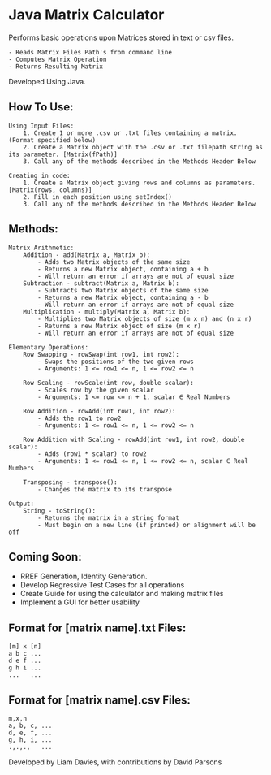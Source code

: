 # Java Matrix Calculator

Performs basic operations upon Matrices stored in text or csv files.

    - Reads Matrix Files Path's from command line
    - Computes Matrix Operation
    - Returns Resulting Matrix

Developed Using Java.

## How To Use:
    Using Input Files:
        1. Create 1 or more .csv or .txt files containing a matrix. (Format specified below)
        2. Create a Matrix object with the .csv or .txt filepath string as its parameter. [Matrix(fPath)]
        3. Call any of the methods described in the Methods Header Below

    Creating in code:
        1. Create a Matrix object giving rows and columns as parameters. [Matrix(rows, columns)]
        2. Fill in each position using setIndex()
        3. Call any of the methods described in the Methods Header Below

## Methods:
    Matrix Arithmetic:
        Addition - add(Matrix a, Matrix b):
            - Adds two Matrix objects of the same size
            - Returns a new Matrix object, containing a + b
            - Will return an error if arrays are not of equal size
        Subtraction - subtract(Matrix a, Matrix b):
            - Subtracts two Matrix objects of the same size
            - Returns a new Matrix object, containing a - b
            - Will return an error if arrays are not of equal size
        Multiplication - multiply(Matrix a, Matrix b):
            - Multiplies two Matrix objects of size (m x n) and (n x r)
            - Returns a new Matrix object of size (m x r)
            - Will return an error if arrays are not of equal size

    Elementary Operations:
        Row Swapping - rowSwap(int row1, int row2):
            - Swaps the positions of the two given rows
            - Arguments: 1 <= row1 <= n, 1 <= row2 <= n

        Row Scaling - rowScale(int row, double scalar):
            - Scales row by the given scalar
            - Arguments: 1 <= row <= n + 1, scalar ∈ Real Numbers

        Row Addition - rowAdd(int row1, int row2):
            - Adds the row1 to row2
            - Arguments: 1 <= row1 <= n, 1 <= row2 <= n

        Row Addition with Scaling - rowAdd(int row1, int row2, double scalar):
            - Adds (row1 * scalar) to row2
            - Arguments: 1 <= row1 <= n, 1 <= row2 <= n, scalar ∈ Real Numbers

        Transposing - transpose():
            - Changes the matrix to its transpose

    Output:
        String - toString():
            - Returns the matrix in a string format
            - Must begin on a new line (if printed) or alignment will be off

## Coming Soon:

  - RREF Generation, Identity Generation.
  - Develop Regressive Test Cases for all operations
  - Create Guide for using the calculator and making matrix files
  - Implement a GUI for better usability

## Format for [matrix name].txt Files:

    [m] x [n]
    a b c ...
    d e f ...
    g h i ...
    ...   ...

## Format for [matrix name].csv Files:

    m,x,n
    a, b, c, ...
    d, e, f, ...
    g, h, i, ...
    .,.,.,   ...



Developed by Liam Davies, with contributions by David Parsons
